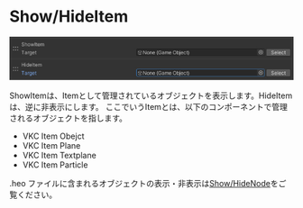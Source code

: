 
# Show/HideItem
![ShowHideItem](img/ShowHideItem.jpg)

ShowItemは、Itemとして管理されているオブジェクトを表示します。HideItemは、逆に非表示にします。
ここでいうItemとは、以下のコンポーネントで管理されるオブジェクトを指します。

- VKC Item Obejct
- VKC Item Plane
- VKC Item Textplane
- VKC Item Particle

.heo ファイルに含まれるオブジェクトの表示・非表示は[Show/HideNode](../Node/ShowHideNode.md)をご覧ください。